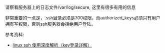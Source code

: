 请察看服务器上的日志文件/var/log/secure, 这里有很多有用的信息

非常重要的一点是，.ssh目录必须是700权限，而authorized_keys必须只有用户拥有写权限，否则ssh服务器会拒绝用户登陆。

参考资料:
* [linux ssh 使用深度解析（key登录详解）](http://blog.lizhigang.net/archives/249)
